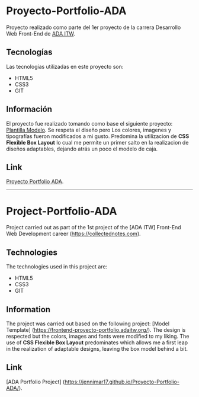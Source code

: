 # Proyecto-Portfolio-ADA

Proyecto realizado como parte del 1er proyecto de la carrera Desarrollo Web Front-End de [ADA ITW](https://collectednotes.com).


## Tecnologías

Las tecnologías utilizadas en este proyecto son:

- HTML5
- CSS3
- GIT

## Información

El proyecto fue realizado tomando como base el siguiente proyecto: [Plantilla Modelo](https://frontend-proyecto-portfolio.adaitw.org/).
Se respeta el diseño pero Los colores, imagenes y tipografías fueron modificados a mi gusto. Predomina la utilizacion de **CSS Flexible Box Layout**
lo cual me permite un primer salto en la realizacion de diseños adaptables, dejando atrás un poco el modelo de caja.

## Link

[Proyecto Portfolio ADA](https://jennimar17.github.io/Proyecto-Portfolio-ADA/).

-----------------------------------------------------------------------------------------

# Project-Portfolio-ADA

Project carried out as part of the 1st project of the [ADA ITW] Front-End Web Development career (https://collectednotes.com).


## Technologies

The technologies used in this project are:

- HTML5
- CSS3
- GIT

## Information

The project was carried out based on the following project: [Model Template] (https://frontend-proyecto-portfolio.adaitw.org/).
The design is respected but the colors, images and fonts were modified to my liking. The use of **CSS Flexible Box Layout** predominates
which allows me a first leap in the realization of adaptable designs, leaving the box model behind a bit.

## Link

[ADA Portfolio Project] (https://jennimar17.github.io/Proyecto-Portfolio-ADA/).

